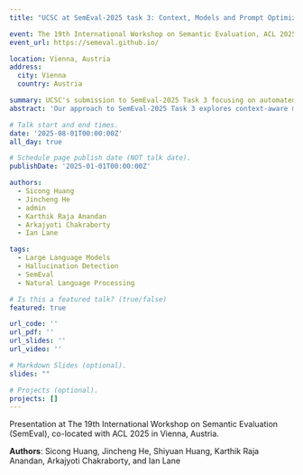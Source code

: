 ```yaml
---
title: "UCSC at SemEval-2025 task 3: Context, Models and Prompt Optimization for Automated Hallucination Detection in LLM Output"

event: The 19th International Workshop on Semantic Evaluation, ACL 2025
event_url: https://semeval.github.io/

location: Vienna, Austria
address:
  city: Vienna
  country: Austria

summary: UCSC's submission to SemEval-2025 Task 3 focusing on automated hallucination detection in LLM outputs.
abstract: 'Our approach to SemEval-2025 Task 3 explores context-aware methods, model selection, and prompt optimization techniques for detecting hallucinations in large language model outputs.'

# Talk start and end times.
date: '2025-08-01T00:00:00Z'
all_day: true

# Schedule page publish date (NOT talk date).
publishDate: '2025-01-01T00:00:00Z'

authors:
  - Sicong Huang
  - Jincheng He
  - admin
  - Karthik Raja Anandan
  - Arkajyoti Chakraborty
  - Ian Lane

tags:
  - Large Language Models
  - Hallucination Detection
  - SemEval
  - Natural Language Processing

# Is this a featured talk? (true/false)
featured: true

url_code: ''
url_pdf: ''
url_slides: ''
url_video: ''

# Markdown Slides (optional).
slides: ""

# Projects (optional).
projects: []
---
```


Presentation at The 19th International Workshop on Semantic Evaluation (SemEval), co-located with ACL 2025 in Vienna, Austria.

**Authors**: Sicong Huang, Jincheng He, Shiyuan Huang, Karthik Raja Anandan, Arkajyoti Chakraborty, and Ian Lane
